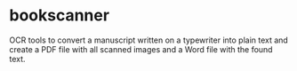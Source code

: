 # bookscanner
OCR tools to convert a manuscript written on a typewriter into plain text and create a PDF file with all scanned images and a Word file with the found text.
